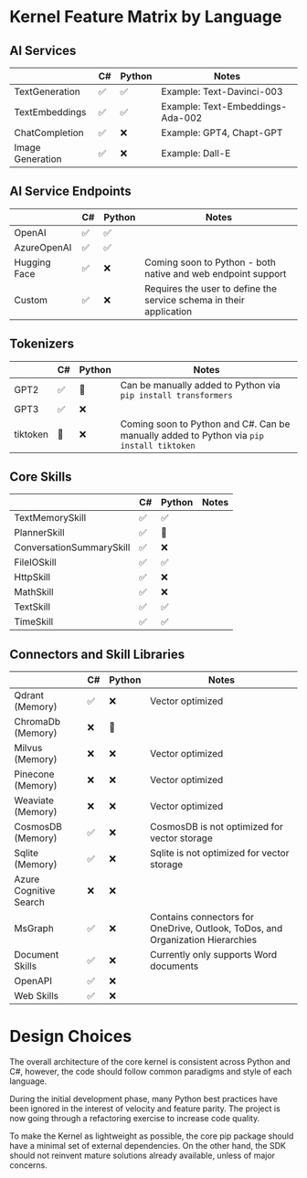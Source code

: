 # Kernel Feature Matrix by Language

## AI Services
| | C# | Python | Notes |
|---|---|---|---|                   
| TextGeneration                    | ✅ | ✅ | Example: Text-Davinci-003 |
| TextEmbeddings                    | ✅ | ✅ | Example: Text-Embeddings-Ada-002 |
| ChatCompletion                    | ✅ | ❌ | Example: GPT4, Chapt-GPT |
| Image Generation                  | ✅ | ❌ | Example: Dall-E |

## AI Service Endpoints
| | C# | Python | Notes |
|---|---|---|---|                   
| OpenAI                            | ✅ | ✅ | |
| AzureOpenAI                       | ✅ | ✅ | |
| Hugging Face                      | ✅ | ❌ | Coming soon to Python - both native and web endpoint support | 
| Custom                            | ✅ | ❌ | Requires the user to define the service schema in their application |

## Tokenizers
| | C# | Python | Notes |
|---|---|---|---|         
| GPT2                              | ✅ | 🔄 | Can be manually added to Python via `pip install transformers` |
| GPT3                              | ✅ | ❌ | | 
| tiktoken                          | 🔄 | ❌ | Coming soon to Python and C#. Can be manually added to Python via `pip install tiktoken` |         

## Core Skills
| | C# | Python | Notes |
|---|---|---|---|                   
| TextMemorySkill                   | ✅ | ✅ | |
| PlannerSkill                      | ✅ | 🔄 | |
| ConversationSummarySkill          | ✅ | ❌ | | 
| FileIOSkill                       | ✅ | ✅ | |
| HttpSkill                         | ✅ | ❌ | |
| MathSkill                         | ✅ | ❌ | |
| TextSkill                         | ✅ | ✅ | |
| TimeSkill                         | ✅ | ✅ | |

## Connectors and Skill Libraries  
| | C# | Python | Notes |
|---|---|---|---|                   
| Qdrant (Memory)                   | ✅ | ❌ | Vector optimized | 
| ChromaDb (Memory)                 | ❌ | 🔄 | |
| Milvus (Memory)                   | ❌ | ❌ | Vector optimized |
| Pinecone (Memory)                 | ❌ | ❌ | Vector optimized |
| Weaviate (Memory)                 | ❌ | ❌ | Vector optimized |
| CosmosDB (Memory)                 | ✅ | ❌ | CosmosDB is not optimized for vector storage |
| Sqlite (Memory)                   | ✅ | ❌ | Sqlite is not optimized for vector storage |
| Azure Cognitive Search            | ❌ | ❌ | |
| MsGraph                           | ✅ | ❌ | Contains connectors for OneDrive, Outlook, ToDos, and Organization Hierarchies |
| Document Skills                   | ✅ | ❌ | Currently only supports Word documents |
| OpenAPI                           | ✅ | ❌ | |
| Web Skills                        | ✅ | ❌ | |

# Design Choices

The overall architecture of the core kernel is consistent across Python and C#,
however, the code should follow common paradigms and style of each language.

During the initial development phase, many Python best practices have been ignored
in the interest of velocity and feature parity. The project is now going through
a refactoring exercise to increase code quality.

To make the Kernel as lightweight as possible, the core pip package should have
a minimal set of external dependencies. On the other hand, the SDK should not
reinvent mature solutions already available, unless of major concerns.
